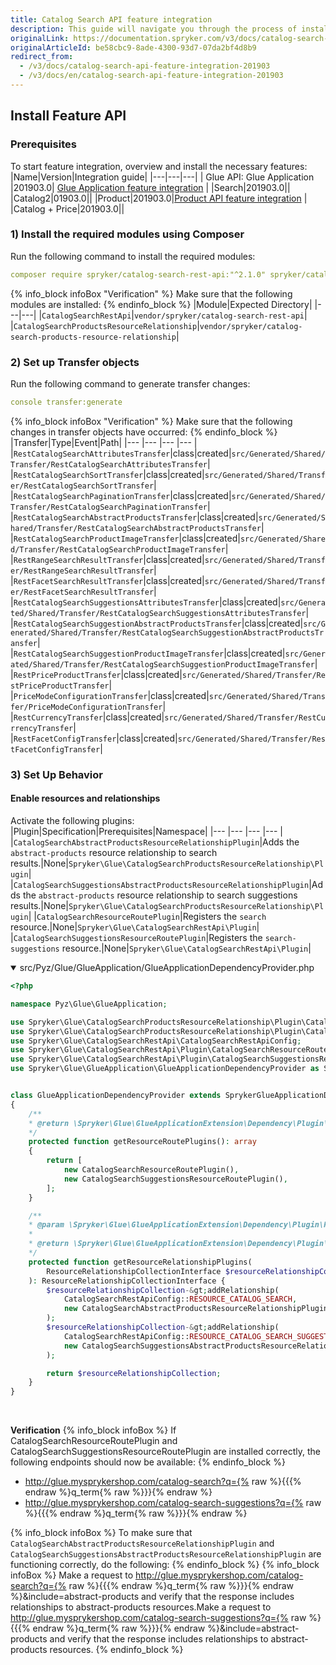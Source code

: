```yaml
---
title: Catalog Search API feature integration
description: This guide will navigate you through the process of installing and configuring the Search API feature in Spryker OS.
originalLink: https://documentation.spryker.com/v3/docs/catalog-search-api-feature-integration-201903
originalArticleId: be58cbc9-8ade-4300-93d7-07da2bf4d8b9
redirect_from:
  - /v3/docs/catalog-search-api-feature-integration-201903
  - /v3/docs/en/catalog-search-api-feature-integration-201903
---
```


## Install Feature API
### Prerequisites
To start feature integration, overview and install the necessary features:
|Name|Version|Integration guide|
|---|---|---|
| Glue API: Glue Application |201903.0| [Glue Application feature integration](/docs/scos/dev/feature-integration-guides/{{page.version}}/glue-api/glue-application-feature-integration.html) |
|Search|201903.0||
|Catalog2|01903.0||
|Product|201903.0|[Product API feature integration](/docs/scos/dev/feature-integration-guides/{{page.version}}/glue-api/product-api-feature-integration.html) <!-- Replace by v201903 once available-->|
|Catalog + Price|201903.0||

### 1) Install the required modules using Composer
Run the following command to install the required modules:

```yaml
composer require spryker/catalog-search-rest-api:"^2.1.0" spryker/catalog-search-products-resource-relationship:"^1.1.0" --update-with-dependencies
```
{% info_block infoBox "Verification" %}
Make sure that the following modules are installed:
{% endinfo_block %}
|Module|Expected Directory|
|---|---|
|`CatalogSearchRestApi`|`vendor/spryker/catalog-search-rest-api`|
|`CatalogSearchProductsResourceRelationship`|`vendor/spryker/catalog-search-products-resource-relationship`|

### 2) Set up Transfer objects
Run the following command to generate transfer changes:
```yaml
console transfer:generate
```
{% info_block infoBox "Verification" %}
Make sure that the following changes in transfer objects have occurred:
{% endinfo_block %}
|Transfer|Type|Event|Path|
|--- |--- |--- |--- |
|`RestCatalogSearchAttributesTransfer`|class|created|`src/Generated/Shared/Transfer/RestCatalogSearchAttributesTransfer`|
|`RestCatalogSearchSortTransfer`|class|created|`src/Generated/Shared/Transfer/RestCatalogSearchSortTransfer`|
|`RestCatalogSearchPaginationTransfer`|class|created|`src/Generated/Shared/Transfer/RestCatalogSearchPaginationTransfer`|
|`RestCatalogSearchAbstractProductsTransfer`|class|created|`src/Generated/Shared/Transfer/RestCatalogSearchAbstractProductsTransfer`|
|`RestCatalogSearchProductImageTransfer`|class|created|`src/Generated/Shared/Transfer/RestCatalogSearchProductImageTransfer`|
|`RestRangeSearchResultTransfer`|class|created|`src/Generated/Shared/Transfer/RestRangeSearchResultTransfer`|
|`RestFacetSearchResultTransfer`|class|created|`src/Generated/Shared/Transfer/RestFacetSearchResultTransfer`|
|`RestCatalogSearchSuggestionsAttributesTransfer`|class|created|`src/Generated/Shared/Transfer/RestCatalogSearchSuggestionsAttributesTransfer`|
|`RestCatalogSearchSuggestionAbstractProductsTransfer`|class|created|`src/Generated/Shared/Transfer/RestCatalogSearchSuggestionAbstractProductsTransfer`|
|`RestCatalogSearchSuggestionProductImageTransfer`|class|created|`src/Generated/Shared/Transfer/RestCatalogSearchSuggestionProductImageTransfer`|
|`RestPriceProductTransfer`|class|created|`src/Generated/Shared/Transfer/RestPriceProductTransfer`|
|`PriceModeConfigurationTransfer`|class|created|`src/Generated/Shared/Transfer/PriceModeConfigurationTransfer`|
|`RestCurrencyTransfer`|class|created|`src/Generated/Shared/Transfer/RestCurrencyTransfer`|
|`RestFacetConfigTransfer`|class|created|`src/Generated/Shared/Transfer/RestFacetConfigTransfer`|

### 3) Set Up Behavior
#### Enable resources and relationships
Activate the following plugins:
|Plugin|Specification|Prerequisites|Namespace|
|--- |--- |--- |--- |
|`CatalogSearchAbstractProductsResourceRelationshipPlugin`|Adds the `abstract-products` resource relationship to search results.|None|`Spryker\Glue\CatalogSearchProductsResourceRelationship\Plugin`|
|`CatalogSearchSuggestionsAbstractProductsResourceRelationshipPlugin`|Adds the `abstract-products` resource relationship to search suggestions results.|None|`Spryker\Glue\CatalogSearchProductsResourceRelationship\Plugin`|
|`CatalogSearchResourceRoutePlugin`|Registers the `search` resource.|None|`Spryker\Glue\CatalogSearchRestApi\Plugin`|
|`CatalogSearchSuggestionsResourceRoutePlugin`|Registers the `search-suggestions` resource.|None|`Spryker\Glue\CatalogSearchRestApi\Plugin`|
<details open>
<summary>src/Pyz/Glue/GlueApplication/GlueApplicationDependencyProvider.php</summary>

```php
<?php

namespace Pyz\Glue\GlueApplication;

use Spryker\Glue\CatalogSearchProductsResourceRelationship\Plugin\CatalogSearchAbstractProductsResourceRelationshipPlugin;
use Spryker\Glue\CatalogSearchProductsResourceRelationship\Plugin\CatalogSearchSuggestionsAbstractProductsResourceRelationshipPlugin;
use Spryker\Glue\CatalogSearchRestApi\CatalogSearchRestApiConfig;
use Spryker\Glue\CatalogSearchRestApi\Plugin\CatalogSearchResourceRoutePlugin;
use Spryker\Glue\CatalogSearchRestApi\Plugin\CatalogSearchSuggestionsResourceRoutePlugin;
use Spryker\Glue\GlueApplication\GlueApplicationDependencyProvider as SprykerGlueApplicationDependencyProvider;


class GlueApplicationDependencyProvider extends SprykerGlueApplicationDependencyProvider
{
    /**
    * @return \Spryker\Glue\GlueApplicationExtension\Dependency\Plugin\ResourceRoutePluginInterface[]
    */
    protected function getResourceRoutePlugins(): array
    {       
        return [
            new CatalogSearchResourceRoutePlugin(),
            new CatalogSearchSuggestionsResourceRoutePlugin(),
        ];
    }

    /**
    * @param \Spryker\Glue\GlueApplicationExtension\Dependency\Plugin\ResourceRelationshipCollectionInterface $resourceRelationshipCollection
    *
    * @return \Spryker\Glue\GlueApplicationExtension\Dependency\Plugin\ResourceRelationshipCollectionInterface
    */
    protected function getResourceRelationshipPlugins(
        ResourceRelationshipCollectionInterface $resourceRelationshipCollection
    ): ResourceRelationshipCollectionInterface {
        $resourceRelationshipCollection-&gt;addRelationship(
            CatalogSearchRestApiConfig::RESOURCE_CATALOG_SEARCH,
            new CatalogSearchAbstractProductsResourceRelationshipPlugin()
        );
        $resourceRelationshipCollection-&gt;addRelationship(
            CatalogSearchRestApiConfig::RESOURCE_CATALOG_SEARCH_SUGGESTIONS,
            new CatalogSearchSuggestionsAbstractProductsResourceRelationshipPlugin()
        );

        return $resourceRelationshipCollection;
    }
}
```
</br>
</details>

**Verification**
{% info_block infoBox %}
If CatalogSearchResourceRoutePlugin and CatalogSearchSuggestionsResourceRoutePlugin are installed correctly, the following endpoints should now be available:
{% endinfo_block %}

* http://glue.mysprykershop.com/catalog-search?q={% raw %}{{{% endraw %}q_term{% raw %}}}{% endraw %}
* http://glue.mysprykershop.com/catalog-search-suggestions?q={% raw %}{{{% endraw %}q_term{% raw %}}}{% endraw %}

{% info_block infoBox %}
To make sure that `CatalogSearchAbstractProductsResourceRelationshipPlugin` and `CatalogSearchSuggestionsAbstractProductsResourceRelationshipPlugin` are functioning correctly, do the following:
{% endinfo_block %}
{% info_block infoBox %}
Make a request to http://glue.mysprykershop.com/catalog-search?q={% raw %}{{{% endraw %}q_term{% raw %}}}{% endraw %}&amp;include=abstract-products and verify that the response includes relationships to abstract-products resources.Make a request to http://glue.mysprykershop.com/catalog-search-suggestions?q={% raw %}{{{% endraw %}q_term{% raw %}}}{% endraw %}&amp;include=abstract-products and verify that the response includes relationships to abstract-products resources.
{% endinfo_block %}

